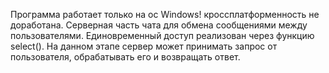 Программа работает только на ос Windows! кроссплатформенность не доработана.
Серверная часть чата для обмена сообщениями между пользователями.
Единовременный доступ реализован через функцию select().
На данном этапе сервер может принимать запрос от пользователя, обрабатывать его и возвращать ответ.
